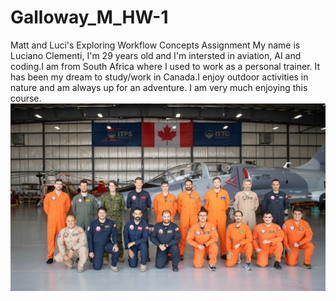 # Galloway_M_HW-1
Matt and Luci's Exploring Workflow Concepts Assignment
My name is Luciano Clementi, I'm 29 years old and I'm intersted in aviation, AI and coding.I am from South Africa where I used to work as a personal trainer. It has been my dream to study/work in Canada.I enjoy outdoor activities in nature and am always up for an adventure. I am very much enjoying this course.
<img src="./images/itps.png"/>
